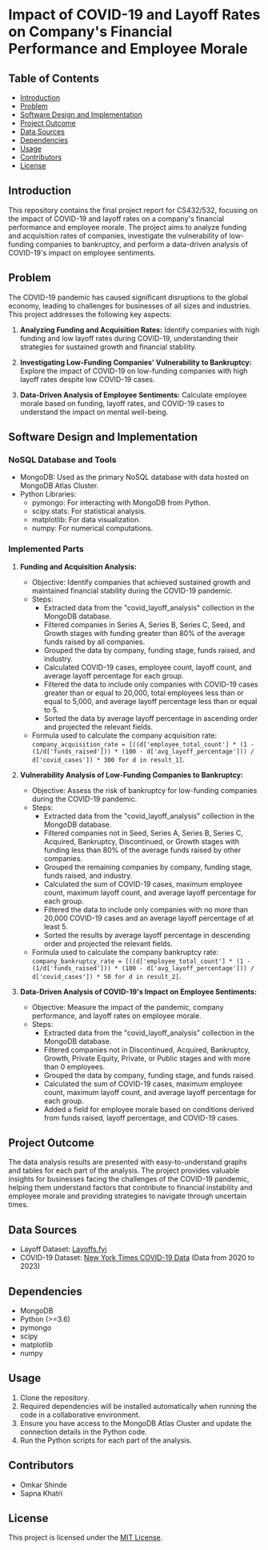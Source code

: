 # Impact of COVID-19 and Layoff Rates on Company's Financial Performance and Employee Morale

## Table of Contents
- [Introduction](#introduction)
- [Problem](#problem)
- [Software Design and Implementation](#software-design-and-implementation)
- [Project Outcome](#project-outcome)
- [Data Sources](#data-sources)
- [Dependencies](#dependencies)
- [Usage](#usage)
- [Contributors](#contributors)
- [License](#license)

## Introduction
This repository contains the final project report for CS432/532, focusing on the impact of COVID-19 and layoff rates on a company's financial performance and employee morale. The project aims to analyze funding and acquisition rates of companies, investigate the vulnerability of low-funding companies to bankruptcy, and perform a data-driven analysis of COVID-19's impact on employee sentiments.

## Problem
The COVID-19 pandemic has caused significant disruptions to the global economy, leading to challenges for businesses of all sizes and industries. This project addresses the following key aspects:

1. **Analyzing Funding and Acquisition Rates:**
   Identify companies with high funding and low layoff rates during COVID-19, understanding their strategies for sustained growth and financial stability.

2. **Investigating Low-Funding Companies' Vulnerability to Bankruptcy:**
   Explore the impact of COVID-19 on low-funding companies with high layoff rates despite low COVID-19 cases.

3. **Data-Driven Analysis of Employee Sentiments:**
   Calculate employee morale based on funding, layoff rates, and COVID-19 cases to understand the impact on mental well-being.

## Software Design and Implementation
### NoSQL Database and Tools
- MongoDB: Used as the primary NoSQL database with data hosted on MongoDB Atlas Cluster.
- Python Libraries: 
  - pymongo: For interacting with MongoDB from Python.
  - scipy.stats: For statistical analysis.
  - matplotlib: For data visualization.
  - numpy: For numerical computations.

### Implemented Parts
1. **Funding and Acquisition Analysis:**
   - Objective: Identify companies that achieved sustained growth and maintained financial stability during the COVID-19 pandemic.
   - Steps:
     - Extracted data from the "covid_layoff_analysis" collection in the MongoDB database.
     - Filtered companies in Series A, Series B, Series C, Seed, and Growth stages with funding greater than 80% of the average funds raised by all companies.
     - Grouped the data by company, funding stage, funds raised, and industry.
     - Calculated COVID-19 cases, employee count, layoff count, and average layoff percentage for each group.
     - Filtered the data to include only companies with COVID-19 cases greater than or equal to 20,000, total employees less than or equal to 5,000, and average layoff percentage less than or equal to 5.
     - Sorted the data by average layoff percentage in ascending order and projected the relevant fields.
   - Formula used to calculate the company acquisition rate: `company_acquisition_rate = [((d['employee_total_count'] * (1 - (1/d['funds_raised'])) * (100 - d['avg_layoff_percentage'])) / d['covid_cases']) * 300 for d in result_1]`.

2. **Vulnerability Analysis of Low-Funding Companies to Bankruptcy:**
   - Objective: Assess the risk of bankruptcy for low-funding companies during the COVID-19 pandemic.
   - Steps:
     - Extracted data from the "covid_layoff_analysis" collection in the MongoDB database.
     - Filtered companies not in Seed, Series A, Series B, Series C, Acquired, Bankruptcy, Discontinued, or Growth stages with funding less than 80% of the average funds raised by other companies.
     - Grouped the remaining companies by company, funding stage, funds raised, and industry.
     - Calculated the sum of COVID-19 cases, maximum employee count, maximum layoff count, and average layoff percentage for each group.
     - Filtered the data to include only companies with no more than 20,000 COVID-19 cases and an average layoff percentage of at least 5.
     - Sorted the results by average layoff percentage in descending order and projected the relevant fields.
   - Formula used to calculate the company bankruptcy rate: `company_bankruptcy_rate = [((d['employee_total_count'] * (1 - (1/d['funds_raised'])) * (100 - d['avg_layoff_percentage'])) / d['covid_cases']) * 50 for d in result_2]`.

3. **Data-Driven Analysis of COVID-19's Impact on Employee Sentiments:**
   - Objective: Measure the impact of the pandemic, company performance, and layoff rates on employee morale.
   - Steps:
     - Extracted data from the "covid_layoff_analysis" collection in the MongoDB database.
     - Filtered companies not in Discontinued, Acquired, Bankruptcy, Growth, Private Equity, Private, or Public stages and with more than 0 employees.
     - Grouped the data by company, funding stage, and funds raised.
     - Calculated the sum of COVID-19 cases, maximum employee count, maximum layoff count, and average layoff percentage for each group.
     - Added a field for employee morale based on conditions derived from funds raised, layoff percentage, and COVID-19 cases.

## Project Outcome
The data analysis results are presented with easy-to-understand graphs and tables for each part of the analysis. The project provides valuable insights for businesses facing the challenges of the COVID-19 pandemic, helping them understand factors that contribute to financial instability and employee morale and providing strategies to navigate through uncertain times.

## Data Sources
- Layoff Dataset: [Layoffs.fyi](https://layoffs.fyi/)
- COVID-19 Dataset: [New York Times COVID-19 Data](https://github.com/nytimes/covid-19-data) (Data from 2020 to 2023)

## Dependencies
- MongoDB
- Python (>=3.6)
- pymongo
- scipy
- matplotlib
- numpy

## Usage
1. Clone the repository.
2. Required dependencies will be installed automatically when running the code in a collaborative environment.
3. Ensure you have access to the MongoDB Atlas Cluster and update the connection details in the Python code.
4. Run the Python scripts for each part of the analysis.

## Contributors
- Omkar Shinde
- Sapna Khatri

## License
This project is licensed under the [MIT License](LICENSE).
